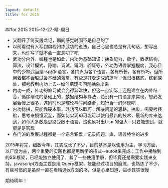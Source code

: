 ```yaml
---
layout: default
title: for 2015
---
```


##for 2015
2015-12-27-晴-周日

+ 又翻开了倚天屠龙记，瞬间感觉时间不是自己的了
+ 以前看过有人写到编程如练武功的说法，自己心里也总是有几句话，想写出来，也许写了就不会一直念叨了吧
+ 武功分内外，编程也是如此，内功为基础知识：抽象能力，数学，数据结构，算法，设计模式，隐喻，调试，猜测，验证等，外功为语言掌握程度，我心目中的少林武当是lisp和c语言，各门派为各个语言，各有所长，各有所巧，但所用着都不会越过最基础的藩篱，有些是打着速成的旗号，但归根结底，练到深处，都考教到内功上去--如何把现实问题抽象出来
+ 内功一成，外功的修习就会变得异常快，但这一点实际上还是建立在内外结合，循序渐进的基础上的，数据结构与算法，若没有一门语言来实现，想必发展会慢上很多，这同时也是理论与时间结合，知行合一的体现吧
+ 内功比拼，只能靠硬本事，外功可以取巧；解决问题的思路，抽象，需要考经验，思考来慢慢沉淀，而如何实现却可能可以使用最新的技术，最新的库来达到，如今大多数是思路受限于语言，这也反衬出Lisp 的强大--只要能想到，就能是是实现
+ 各门派的发展过程都是一个语言积累，记录问题，库，语言特性的进步


2015年将完，细数今年，其实成长了不少，目前基本是以使用为主，学习方面，以广度为主，两个重要的实践也都是用新学的招式--autoit来完成；工作中接触到的SSI框架，已经能独立使用了，看了一些使用手册，但毕竟还是需要实践来支持。javascript方面主要是用jQuery框架，技能经过项目的磨练，也熟练了不少，有些可惜的是虽然一直在看精通js方面的书，但是心里知道，进步其实很慢

期待明年！